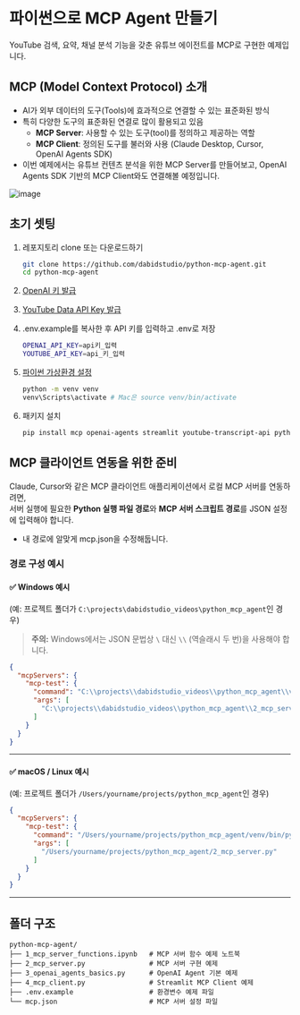 # 파이썬으로 MCP Agent 만들기

YouTube 검색, 요약, 채널 분석 기능을 갖춘 유튜브 에이전트를 MCP로 구현한 예제입니다.


## MCP (Model Context Protocol) 소개
- AI가 외부 데이터의 도구(Tools)에 효과적으로 연결할 수 있는 표준화된 방식
- 특히 다양한 도구의 표준화된 연결로 많이 활용되고 있음
    - **MCP Server**: 사용할 수 있는 도구(tool)를 정의하고 제공하는 역할  
    - **MCP Client**: 정의된 도구를 불러와 사용 (Claude Desktop, Cursor, OpenAI Agents SDK)
- 이번 예제에서는 유튜브 컨텐츠 분석을 위한 MCP Server를 만들어보고, OpenAI Agents SDK 기반의 MCP Client와도 연결해볼 예정입니다.

![image](https://github.com/user-attachments/assets/02f2e463-a22b-4fdc-83b5-b97563b8d8fd)



## 초기 셋팅

1. 레포지토리 clone 또는 다운로드하기
    ```bash
    git clone https://github.com/dabidstudio/python-mcp-agent.git
    cd python-mcp-agent
    ```
2. [OpenAI 키 발급](https://github.com/dabidstudio/dabidstudio_guides/blob/main/get-openai-api-key.md)
3. [YouTube Data API Key 발급](https://github.com/dabidstudio/dabidstudio_guides/blob/main/get-youtube-data-api.md)
4. .env.example를 복사한 후 API 키를 입력하고 .env로 저장

    ```bash
    OPENAI_API_KEY=api키_입력
    YOUTUBE_API_KEY=api_키_입력
    ```

5. [파이썬 가상환경 설정](https://github.com/dabidstudio/dabidstudio_guides/blob/main/python-set-venv.md)
    ```bash
    python -m venv venv
    venv\Scripts\activate # Mac은 source venv/bin/activate  
     ```
6. 패키지 설치


    ```bash
    pip install mcp openai-agents streamlit youtube-transcript-api python-dotenv
    ```


## MCP 클라이언트 연동을 위한 준비

Claude, Cursor와 같은 MCP 클라이언트 애플리케이션에서 로컬 MCP 서버를 연동하려면,  
서버 실행에 필요한 **Python 실행 파일 경로**와 **MCP 서버 스크립트 경로**를 JSON 설정에 입력해야 합니다.
- 내 경로에 알맞게 mcp.json을 수정해둡니다.

### 경로 구성 예시

#### ✅ Windows 예시  
(예: 프로젝트 폴더가 `C:\projects\dabidstudio_videos\python_mcp_agent`인 경우)

> **주의:** Windows에서는 JSON 문법상 `\` 대신 `\\` (역슬래시 두 번)을 사용해야 합니다.

```json
{
  "mcpServers": {
    "mcp-test": {
      "command": "C:\\projects\\dabidstudio_videos\\python_mcp_agent\\venv\\Scripts\\python.exe",
      "args": [
        "C:\\projects\\dabidstudio_videos\\python_mcp_agent\\2_mcp_server.py"
      ]
    }
  }
}
```

---

#### ✅ macOS / Linux 예시  
(예: 프로젝트 폴더가 `/Users/yourname/projects/python_mcp_agent`인 경우)

```json
{
  "mcpServers": {
    "mcp-test": {
      "command": "/Users/yourname/projects/python_mcp_agent/venv/bin/python",
      "args": [
        "/Users/yourname/projects/python_mcp_agent/2_mcp_server.py"
      ]
    }
  }
}
```

---



## 폴더 구조

```
python-mcp-agent/
├── 1_mcp_server_functions.ipynb   # MCP 서버 함수 예제 노트북
├── 2_mcp_server.py                # MCP 서버 구현 예제
├── 3_openai_agents_basics.py      # OpenAI Agent 기본 예제
├── 4_mcp_client.py                # Streamlit MCP Client 예제
├── .env.example                   # 환경변수 예제 파일
└── mcp.json                       # MCP 서버 설정 파일
```
